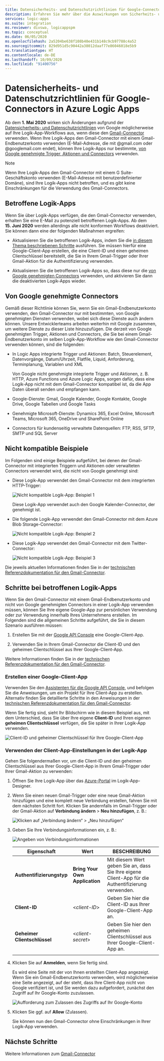 ```yaml
---
title: Datensicherheits- und Datenschutzrichtlinien für Google-Connectors
description: Erfahren Sie mehr über die Auswirkungen von Sicherheits- und Datenschutzrichtlinien von Google auf Google-Connectors wie Gmail in Azure Logic Apps.
services: logic-apps
ms.suite: integration
ms.reviewer: divswa, logicappspm
ms.topic: conceptual
ms.date: 06/05/2020
ms.openlocfilehash: 2a5204be638f108b40e431b148c9cb97788c4a52
ms.sourcegitcommit: 829d951d5c90442a38012daaf77e86046018e5b9
ms.translationtype: HT
ms.contentlocale: de-DE
ms.lasthandoff: 10/09/2020
ms.locfileid: "91400756"
---
```

# <a name="data-security-and-privacy-policies-for-google-connectors-in-azure-logic-apps"></a>Datensicherheits- und Datenschutzrichtlinien für Google-Connectors in Azure Logic Apps

Ab dem **1. Mai 2020** wirken sich Änderungen aufgrund der [Datensicherheits- und Datenschutzrichtlinien](https://www.blog.google/technology/safety-security/project-strobe/) von Google möglicherweise auf Ihre Logik-App-Workflows aus, wenn diese den [Gmail-Connector](/connectors/gmail/) verwenden. Wenn Ihre Logik-Apps den Gmail-Connector mit einem Gmail-Endbenutzerkonto verwenden (E-Mail-Adresse, die mit @gmail.com oder @googlemail.com endet), können Ihre Logik-Apps nur bestimmte, [von Google genehmigte Trigger, Aktionen und Connectors](#approved-connectors) verwenden.

> [!NOTE]
> Wenn Ihre Logik-Apps den Gmail-Connector mit einem G Suite-Geschäftskonto verwenden (E-Mail-Adresse mit benutzerdefinierter Domäne), sind Ihre Logik-Apps nicht betroffen, und es gibt keine Einschränkungen für die Verwendung des Gmail-Connectors.

## <a name="affected-logic-apps"></a>Betroffene Logik-Apps

Wenn Sie über Logik-Apps verfügen, die den Gmail-Connector verwenden, erhalten Sie eine E-Mail zu potenziell betroffenen Logik-Apps. Ab dem **15. Juni 2020** werden allerdings alle nicht konformen Workflows deaktiviert. Sie können dann eine der folgenden Maßnahmen ergreifen:

* Aktualisieren Sie die betroffenen Logik-Apps, indem Sie die [in diesem Thema beschriebenen Schritte](#update-affected-workflows) ausführen. Sie müssen hierfür eine Google-Client-App erstellen, die eine Client-ID und einen geheimen Clientschlüssel bereitstellt, die Sie in Ihrem Gmail-Trigger oder Ihrer Gmail-Aktion für die Authentifizierung verwenden.

* Aktualisieren Sie die betroffenen Logik-Apps so, dass diese nur die [von Google genehmigten Connectors](#approved-connectors) verwenden, und aktivieren Sie dann die deaktivierten Logik-Apps wieder.

<a name="approved-connectors"></a>

## <a name="google-approved-connectors"></a>Von Google genehmigte Connectors

Gemäß dieser Richtlinie können Sie, wenn Sie ein Gmail-Endbenutzerkonto verwenden, den Gmail-Connector nur mit bestimmten, von Google genehmigten Diensten verwenden, wobei sich diese Dienste auch ändern können. Unsere Entwicklerteams arbeiten weiterhin mit Google zusammen, um weitere Dienste zu dieser Liste hinzuzufügen. Die derzeit von Google genehmigten Trigger, Aktionen und Connectors, die Sie bei einem Gmail-Endbenutzerkonto im selben Logik-App-Workflow wie den Gmail-Connector verwenden können, sind die folgenden:

* In Logic Apps integrierte Trigger und Aktionen: Batch, Steuerelement, Datenvorgänge, Datum/Uhrzeit, Flatfile, Liquid, Anforderung, Terminplanung, Variablen und XML

  Von Google nicht genehmigte integrierte Trigger und Aktionen, z. B. HTTP, Azure Functions und Azure Logic Apps, sorgen dafür, dass eine Logik-App nicht mit dem Gmail-Connector kompatibel ist, da die App Daten überall senden und empfangen kann.

* Google-Dienste: Gmail, Google Kalender, Google Kontakte, Google Drive, Google Tabellen und Google Tasks

* Genehmigte Microsoft-Dienste: Dynamics 365, Excel Online, Microsoft Teams, Microsoft 365, OneDrive und SharePoint Online

* Connectors für kundenseitig verwaltete Datenquellen: FTP, RSS, SFTP, SMTP und SQL Server

## <a name="non-compliant-examples"></a>Nicht kompatible Beispiele

Im Folgenden sind einige Beispiele aufgeführt, bei denen der Gmail-Connector mit integrierten Triggern und Aktionen oder verwalteten Connectors verwendet wird, die nicht von Google genehmigt sind:

* Diese Logik-App verwendet den Gmail-Connector mit dem integrierten HTTP-Trigger:

  ![Nicht kompatible Logik-App: Beispiel 1](./media/connectors-google-data-security-privacy-policy/not-compliant-logic-app-1.png)
  
  Diese Logik-App verwendet auch den Google Kalender-Connector, der genehmigt ist.

* Die folgende Logik-App verwendet den Gmail-Connector mit dem Azure Blob Storage-Connector:

  ![Nicht kompatible Logik-App: Beispiel 2](./media/connectors-google-data-security-privacy-policy/not-compliant-logic-app-2.png)

* Diese Logik-App verwendet den Gmail-Connector mit dem Twitter-Connector:

  ![Nicht kompatible Logik-App: Beispiel 3](./media/connectors-google-data-security-privacy-policy/not-compliant-logic-app-3.png)

Die jeweils aktuellen Informationen finden Sie in der [technischen Referenzdokumentation für den Gmail-Connector](/connectors/gmail/).

<a name="update-affected-workflows"></a>

## <a name="steps-for-affected-logic-apps"></a>Schritte bei betroffenen Logik-Apps

Wenn Sie den Gmail-Connector mit einem Gmail-Endbenutzerkonto und nicht von Google genehmigten Connectors in einer Logik-App verwenden müssen, können Sie Ihre eigene Google-App zur persönlichen Verwendung oder zur Verwendung innerhalb Ihres Unternehmens erstellen. Im Folgenden sind die allgemeinen Schritte aufgeführt, die Sie in diesem Szenario ausführen müssen:

1. Erstellen Sie mit der [Google API Console](https://console.developers.google.com) eine Google-Client-App.

1. Verwenden Sie in Ihrem Gmail-Connector die Client-ID und den geheimen Clientschlüssel aus Ihrer Google-Client-App.

Weitere Informationen finden Sie in der [technischen Referenzdokumentation für den Gmail-Connector](/connectors/gmail/#authentication-and-bring-your-own-application).

### <a name="create-google-client-app"></a>Erstellen einer Google-Client-App

Verwenden Sie den [Assistenten für die Google API Console](https://console.developers.google.com/start/api?id=gmail&credential=client_key), und befolgen Sie die Anweisungen, um ein Projekt für Ihre Client-App zu erstellen. Alternativ finden Sie detaillierte Schritte in den Anweisungen in der [technischen Referenzdokumentation für den Gmail-Connector](/connectors/gmail/#authentication-and-bring-your-own-application).

Wenn Sie fertig sind, sieht Ihr Bildschirm wie in diesem Beispiel aus, mit dem Unterschied, dass Sie über Ihre eigene **Client-ID** und Ihren eigenen **geheimen Clientschlüssel** verfügen, die Sie später in Ihrer Logik-App verwenden.

![Client-ID und geheimer Clientschlüssel für Ihre Google-Client-App](./media/connectors-google-data-security-privacy-policy/google-api-console.png)

### <a name="use-client-app-settings-in-logic-app"></a>Verwenden der Client-App-Einstellungen in der Logik-App

Gehen Sie folgendermaßen vor, um die Client-ID und den geheimen Clientschlüssel aus Ihrer Google-Client-App in Ihrem Gmail-Trigger oder Ihrer Gmail-Aktion zu verwenden:

1. Öffnen Sie Ihre Logik-App über das [Azure-Portal](https://portal.azure.com) im Logik-App-Designer.

1. Wenn Sie einen neuen Gmail-Trigger oder eine neue Gmail-Aktion hinzufügen und eine komplett neue Verbindung erstellen, fahren Sie mit dem nächsten Schritt fort. Klicken Sie andernfalls im Gmail-Trigger oder der Gmail-Aktion auf **Verbindung ändern** > **Neu hinzufügen**, z. B.:

   ![Klicken auf „Verbindung ändern“ > „Neu hinzufügen“](./media/connectors-google-data-security-privacy-policy/change-gmail-connection.png)

1. Geben Sie Ihre Verbindungsinformationen ein, z. B.:

   ![Angeben von Verbindungsinformationen](./media/connectors-google-data-security-privacy-policy/authentication-type-bring-your-own.png)

   | Eigenschaft | Wert | BESCHREIBUNG |
   |----------|-------|-------------|
   | **Authentifizierungstyp** | **Bring Your Own Application** | Mit diesem Wert geben Sie an, dass Sie Ihre eigene Client-App für die Authentifizierung verwenden. |
   | **Client-ID** | <*client-ID*> | Geben Sie hier die Client-ID aus Ihrer Google-Client-App an. |
   | **Geheimer Clientschlüssel** | <*client-secret*> | Geben Sie hier den geheimen Clientschlüssel aus Ihrer Google-Client-App an. |
   ||||

1. Klicken Sie auf **Anmelden**, wenn Sie fertig sind.

   Es wird eine Seite mit der von Ihnen erstellten Client-App angezeigt. Wenn Sie ein Gmail-Endbenutzerkonto verwenden, wird möglicherweise eine Seite angezeigt, auf der steht, dass Ihre Client-App nicht von Google verifiziert ist, und Sie werden dazu aufgefordert, zunächst den Zugriff auf Ihr Google-Konto zuzulassen.

   ![Aufforderung zum Zulassen des Zugriffs auf Ihr Google-Konto](./media/connectors-google-data-security-privacy-policy/allow-access-authorized-domain.png)

1. Klicken Sie ggf. auf **Allow** (Zulassen).

   Sie können nun den Gmail-Connector ohne Einschränkungen in Ihrer Logik-App verwenden.

## <a name="next-steps"></a>Nächste Schritte

Weitere Informationen zum [Gmail-Connector](/connectors/gmail/)

